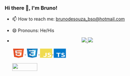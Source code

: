 ### Hi there 👋, I'm Bruno!

- 📫 How to reach me: brunodesouza_bso@hotmail.com
- 😄 Pronouns: He/His

- <div align="center">
  <a href="https://github.com/brunobso123">
  <img height="180em" src="https://github-readme-stats.vercel.app/api?username=brunobso123&show_icons=true&theme=dark&include_all_commits=true&count_private=true"/>
  <img height="180em" src="https://github-readme-stats.vercel.app/api/top-langs/?username=brunobso123&layout=compact&langs_count=7&theme=dark"/>
  </div>
    
  <div style="display: inline_block"><br>
  <img align="center" alt="brunobso123-HTML" height="30" width="40" src="https://raw.githubusercontent.com/devicons/devicon/master/icons/html5/html5-original.svg">
  <img align="center" alt="brunobso123-CSS3" height="30" width="40" src="https://raw.githubusercontent.com/devicons/devicon/master/icons/css3/css3-original.svg">
  <img align="center" alt="brunobso123-Js" height="30" width="40" src="https://raw.githubusercontent.com/devicons/devicon/master/icons/javascript/javascript-plain.svg">
  <img align="center" alt="brunobso123-Ts" height="30" width="40" src="https://raw.githubusercontent.com/devicons/devicon/master/icons/typescript/typescript-plain.svg">
  </div>
  
  <br>
    
  <div> 
  <a href="https://www.linkedin.com/in/bruno-souza-0b4366225/" target="_blank"><img height="25" width="80" src="https://img.shields.io/badge/-LinkedIn-%230077B5?style=for-the-badge&logo=linkedin&logoColor=white" target="_blank"></a> 
 
  </div>
